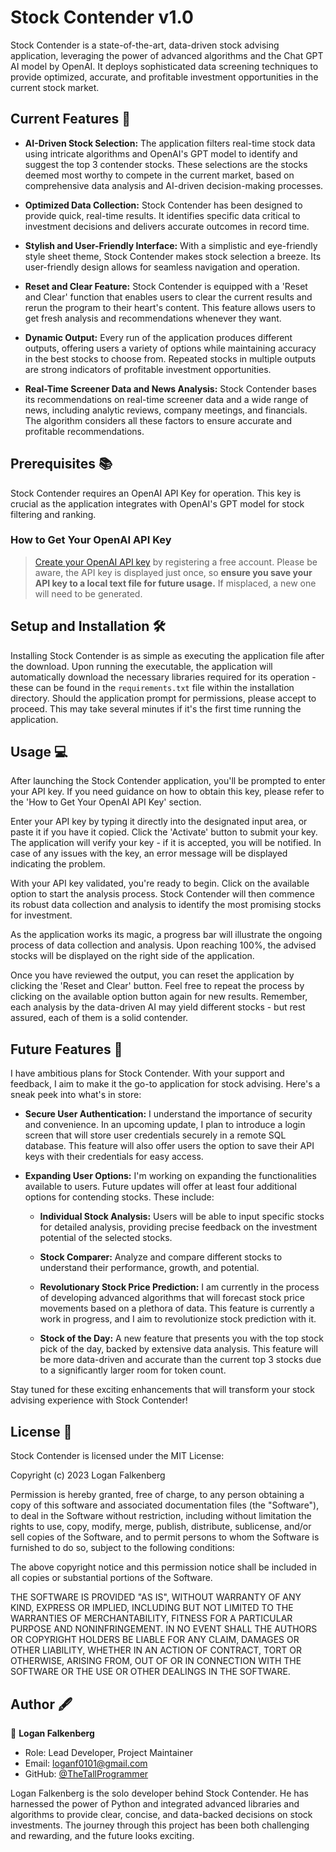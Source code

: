# Stock Contender v1.0

Stock Contender is a state-of-the-art, data-driven stock advising application, leveraging the power of advanced algorithms and the Chat GPT AI model by OpenAI. It deploys sophisticated data screening techniques to provide optimized, accurate, and profitable investment opportunities in the current stock market.

## Current Features 🎉

- **AI-Driven Stock Selection:** The application filters real-time stock data using intricate algorithms and OpenAI's GPT model to identify and suggest the top 3 contender stocks. These selections are the stocks deemed most worthy to compete in the current market, based on comprehensive data analysis and AI-driven decision-making processes.

- **Optimized Data Collection:** Stock Contender has been designed to provide quick, real-time results. It identifies specific data critical to investment decisions and delivers accurate outcomes in record time. 

- **Stylish and User-Friendly Interface:** With a simplistic and eye-friendly style sheet theme, Stock Contender makes stock selection a breeze. Its user-friendly design allows for seamless navigation and operation.

- **Reset and Clear Feature:** Stock Contender is equipped with a 'Reset and Clear' function that enables users to clear the current results and rerun the program to their heart's content. This feature allows users to get fresh analysis and recommendations whenever they want.

- **Dynamic Output:** Every run of the application produces different outputs, offering users a variety of options while maintaining accuracy in the best stocks to choose from. Repeated stocks in multiple outputs are strong indicators of profitable investment opportunities.

- **Real-Time Screener Data and News Analysis:** Stock Contender bases its recommendations on real-time screener data and a wide range of news, including analytic reviews, company meetings, and financials. The algorithm considers all these factors to ensure accurate and profitable recommendations.

## Prerequisites 📚

Stock Contender requires an OpenAI API Key for operation. This key is crucial as the application integrates with OpenAI's GPT model for stock filtering and ranking. 

### How to Get Your OpenAI API Key

>[Create your OpenAI API key](https://platform.openai.com/account/api-keys) by registering a free account. Please be aware, the API key is displayed just once, so **ensure you save your API key to a local text file for future usage.** If misplaced, a new one will need to be generated.

## Setup and Installation 🛠️

Installing Stock Contender is as simple as executing the application file after the download. Upon running the executable, the application will automatically download the necessary libraries required for its operation - these can be found in the `requirements.txt` file within the installation directory. Should the application prompt for permissions, please accept to proceed. This may take several minutes if it's the first time running the application.

## Usage 💻

After launching the Stock Contender application, you'll be prompted to enter your API key. If you need guidance on how to obtain this key, please refer to the 'How to Get Your OpenAI API Key' section.

Enter your API key by typing it directly into the designated input area, or paste it if you have it copied. Click the 'Activate' button to submit your key. The application will verify your key - if it is accepted, you will be notified. In case of any issues with the key, an error message will be displayed indicating the problem.

With your API key validated, you're ready to begin. Click on the available option to start the analysis process. Stock Contender will then commence its robust data collection and analysis to identify the most promising stocks for investment. 

As the application works its magic, a progress bar will illustrate the ongoing process of data collection and analysis. Upon reaching 100%, the advised stocks will be displayed on the right side of the application. 

Once you have reviewed the output, you can reset the application by clicking the 'Reset and Clear' button. Feel free to repeat the process by clicking on the available option button again for new results. Remember, each analysis by the data-driven AI may yield different stocks - but rest assured, each of them is a solid contender.

## Future Features 🚀

I have ambitious plans for Stock Contender. With your support and feedback, I aim to make it the go-to application for stock advising. Here's a sneak peek into what's in store:

- **Secure User Authentication:** I understand the importance of security and convenience. In an upcoming update, I plan to introduce a login screen that will store user credentials securely in a remote SQL database. This feature will also offer users the option to save their API keys with their credentials for easy access.

- **Expanding User Options:** I'm working on expanding the functionalities available to users. Future updates will offer at least four additional options for contending stocks. These include:

  - **Individual Stock Analysis:** Users will be able to input specific stocks for detailed analysis, providing precise feedback on the investment potential of the selected stocks.
  
  - **Stock Comparer:** Analyze and compare different stocks to understand their performance, growth, and potential.
  
  - **Revolutionary Stock Price Prediction:** I am currently in the process of developing advanced algorithms that will forecast stock price movements based on a plethora of data. This feature is currently a work in progress, and I aim to revolutionize stock prediction with it.
  
  - **Stock of the Day:** A new feature that presents you with the top stock pick of the day, backed by extensive data analysis. This feature will be more data-driven and accurate than the current top 3 stocks due to a significantly larger room for token count.

Stay tuned for these exciting enhancements that will transform your stock advising experience with Stock Contender!

## License 📄

Stock Contender is licensed under the MIT License:

Copyright (c) 2023 Logan Falkenberg

Permission is hereby granted, free of charge, to any person obtaining a copy
of this software and associated documentation files (the "Software"), to deal
in the Software without restriction, including without limitation the rights
to use, copy, modify, merge, publish, distribute, sublicense, and/or sell
copies of the Software, and to permit persons to whom the Software is
furnished to do so, subject to the following conditions:

The above copyright notice and this permission notice shall be included in all
copies or substantial portions of the Software.

THE SOFTWARE IS PROVIDED "AS IS", WITHOUT WARRANTY OF ANY KIND, EXPRESS OR
IMPLIED, INCLUDING BUT NOT LIMITED TO THE WARRANTIES OF MERCHANTABILITY,
FITNESS FOR A PARTICULAR PURPOSE AND NONINFRINGEMENT. IN NO EVENT SHALL THE
AUTHORS OR COPYRIGHT HOLDERS BE LIABLE FOR ANY CLAIM, DAMAGES OR OTHER
LIABILITY, WHETHER IN AN ACTION OF CONTRACT, TORT OR OTHERWISE, ARISING FROM,
OUT OF OR IN CONNECTION WITH THE SOFTWARE OR THE USE OR OTHER DEALINGS IN THE
SOFTWARE.

## Author 🖋️

👤 **Logan Falkenberg**

- Role: Lead Developer, Project Maintainer
- Email: [loganf0101@gmail.com](mailto:loganf0101@gmail.com)
- GitHub: [@TheTallProgrammer](https://github.com/TheTallProgrammer)

Logan Falkenberg is the solo developer behind Stock Contender. He has harnessed the power of Python and integrated advanced libraries and algorithms to provide clear, concise, and data-backed decisions on stock investments. The journey through this project has been both challenging and rewarding, and the future looks exciting.
